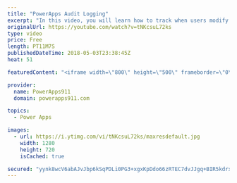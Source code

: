 ```yaml
---
title: "PowerApps Audit Logging"
excerpt: "In this video, you will learn how to track when users modify your data with PowerApps. We do this using the User() and Now() function combined with OnSuccess. Not terribly complicated but an effective solution for tracking that info you need.  Video on the User() function https://www.youtube.com/watch?v=FpXrF5NDZbI"
originalUrl: https://youtube.com/watch?v=tNKcsuL72ks
type: video
price: Free
length: PT11M7S
publishedDateTime: 2018-05-03T23:38:45Z
heat: 51

featuredContent: "<iframe width=\"800\" height=\"500\" frameborder=\"0\" src=\"https://www.youtube.com/embed/tNKcsuL72ks\" allow=\"accelerometer; autoplay; encrypted-media; gyroscope; picture-in-picture\" allowfullscreen></iframe>"

provider:
  name: PowerApps911
  domain: powerapps911.com

topics:
  - Power Apps

images:
  - url: https://i.ytimg.com/vi/tNKcsuL72ks/maxresdefault.jpg
    width: 1280
    height: 720
    isCached: true

secured: "yynk8wcV6abAJvJbp6kSqPDLi0PG3+xgxKpDdo66zRTEC7dvJJgq+BIR5kdrxrvDa7Bxt1/wauFtfdsJwQunnBxyDwSEJQMmBCvpYJr/m7CI30BllfeNlv5smCUqrBs5PnKwZOUjSnfUDOd2EG1JlXwetINleZXd4u+qT7d6dJBS59PviStpp0zNtq8GhhY5A0RwuRu1qGYAUXErQ9RLJBOi3C8FoKaVe9tEk64EWM7OYiT0FIkR3nNOWQ2tUMgkG9RGH2tO2x4ZJ+sHEvwW0mxsGkxN+u4gmUNvqIZjqWX2bM1D2/zXdel8AGh03EGL+f2CFDT5MnZaIvalEB1qgIEQL01r99qgMuuYlMU/u++xsA5QACRlPygCQ1OFOXWbMCa3oVczbWedcWmKBpdSRw==;NaF54WtqkSopWX9zIMM2oQ=="
---
```


